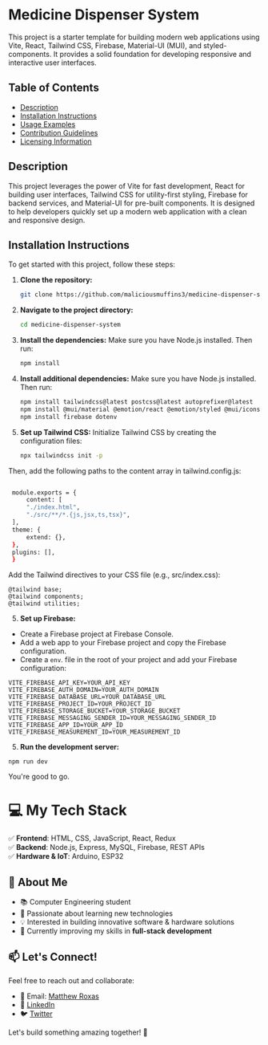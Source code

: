 # Medicine Dispenser System

This project is a starter template for building modern web applications using Vite, React, Tailwind CSS, Firebase, Material-UI (MUI), and styled-components. It provides a solid foundation for developing responsive and interactive user interfaces.

## Table of Contents

- [Description](#description)
- [Installation Instructions](#installation-instructions)
- [Usage Examples](#usage-examples)
- [Contribution Guidelines](#contribution-guidelines)
- [Licensing Information](#licensing-information)

## Description

This project leverages the power of Vite for fast development, React for building user interfaces, Tailwind CSS for utility-first styling, Firebase for backend services, and Material-UI for pre-built components. It is designed to help developers quickly set up a modern web application with a clean and responsive design.

## Installation Instructions

To get started with this project, follow these steps:

1. **Clone the repository:**

   ```bash
   git clone https://github.com/maliciousmuffins3/medicine-dispenser-system
    ```

2. **Navigate to the project directory:**

   ```bash
   cd medicine-dispenser-system

3. **Install the dependencies:**
Make sure you have Node.js installed. Then run:

   ```bash
   npm install
   ```

4. **Install additional dependencies:**
Make sure you have Node.js installed. Then run:

   ```bash
   npm install tailwindcss@latest postcss@latest autoprefixer@latest
   npm install @mui/material @emotion/react @emotion/styled @mui/icons-material
   npm install firebase dotenv
   ```


5. **Set up Tailwind CSS:**
Initialize Tailwind CSS by creating the configuration files:

   ```bash
   npx tailwindcss init -p
   ```

Then, add the following paths to the content array in tailwind.config.js:

   ```bash

    module.exports = {
        content: [
        "./index.html",
        "./src/**/*.{js,jsx,ts,tsx}",
    ],
    theme: {
        extend: {},
    },
    plugins: [],
    }

   ```
   Add the Tailwind directives to your CSS file (e.g., src/index.css):

    @tailwind base;
    @tailwind components;
    @tailwind utilities;

5. **Set up Firebase:**

- Create a Firebase project at Firebase Console.
- Add a web app to your Firebase project and copy the Firebase configuration.
- Create a ```env```. file in the root of your project and add your Firebase configuration:

```
VITE_FIREBASE_API_KEY=YOUR_API_KEY
VITE_FIREBASE_AUTH_DOMAIN=YOUR_AUTH_DOMAIN
VITE_FIREBASE_DATABASE_URL=YOUR_DATABASE_URL
VITE_FIREBASE_PROJECT_ID=YOUR_PROJECT_ID
VITE_FIREBASE_STORAGE_BUCKET=YOUR_STORAGE_BUCKET
VITE_FIREBASE_MESSAGING_SENDER_ID=YOUR_MESSAGING_SENDER_ID
VITE_FIREBASE_APP_ID=YOUR_APP_ID
VITE_FIREBASE_MEASUREMENT_ID=YOUR_MEASUREMENT_ID
```

5. **Run the development server:**
```
npm run dev
```
 
You're good to go.


# 💻 My Tech Stack  
✅ **Frontend**: HTML, CSS, JavaScript, React, Redux  
✅ **Backend**: Node.js, Express, MySQL, Firebase, REST APIs  
✅ **Hardware & IoT**: Arduino, ESP32  

## 🎯 About Me  
- 📚 Computer Engineering student  
- 🚀 Passionate about learning new technologies  
- 💡 Interested in building innovative software & hardware solutions  
- 🌱 Currently improving my skills in **full-stack development**  

## 📫 Let's Connect!  
Feel free to reach out and collaborate:  
- 📧 Email: [Matthew Roxas](mailto:matthewroxas29@gmail.com)  
- 🔗 [LinkedIn](https://www.linkedin.com/in/matthew-roxas-943ab42a9/)
- 🐦 [Twitter](#)

Let's build something amazing together! 🚀  
